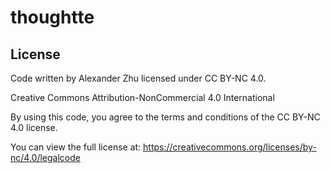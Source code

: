 # thoughtte

## License

Code written by Alexander Zhu licensed under CC BY-NC 4.0.

Creative Commons Attribution-NonCommercial 4.0 International

By using this code, you agree to the terms and conditions of the CC BY-NC 4.0 license.

You can view the full license at:
https://creativecommons.org/licenses/by-nc/4.0/legalcode
